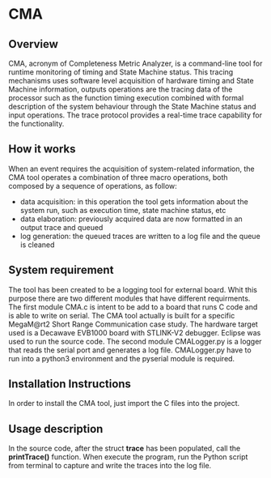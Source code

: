 # CMA
## Overview
CMA, acronym of Completeness Metric Analyzer, is a command-line tool for runtime monitoring of
timing and State Machine status. This tracing mechanisms uses software level acquisition of hardware timing and State Machine information, outputs operations are the tracing data of the processor such as the function timing execution combined with formal description of the system behaviour through the State Machine status and input operations. The trace protocol provides a real-time trace capability for the functionality.
## How it works
When an event requires the acquisition of system-related information, the CMA tool operates a combination of three macro operations, both composed by a sequence of operations, as follow:
* data acquisition: in this operation the tool gets information about the system run, such as execution time, state machine status, etc
*	data elaboration: previously acquired data are now formatted in an output trace and queued
*	log generation: the queued traces are written to a log file and the queue is cleaned
## System requirement
The tool has been created to be a logging tool for external board.
Whit this purpose there are two different modules that have different requirments.
The first module CMA.c is intent to be add to a board that runs C code and is able to write on serial.
The CMA tool actually is built for a specific MegaM@rt2 Short Range Communication case study. The hardware target used is a Decawave EVB1000 board with STLINK-V2 debugger. Eclipse was used to run the source code.
The second module CMALogger.py is a logger that reads the serial port and generates a log file.
CMALogger.py have to run into a python3 environment and the pyserial module is required.
## Installation Instructions
In order to install the CMA tool, just import the C files into the project.
## Usage description
In the source code, after the struct **trace** has been populated, call the **printTrace()** function. 
When execute the program, run the Python script from terminal to capture and write the traces into the log file.

